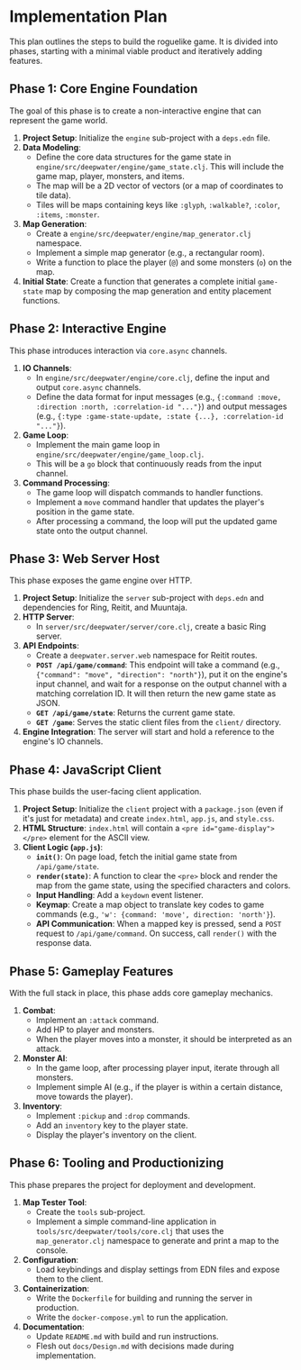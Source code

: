 # Implementation Plan

This plan outlines the steps to build the roguelike game. It is divided into phases, starting with a minimal viable product and iteratively adding features.

## Phase 1: Core Engine Foundation

The goal of this phase is to create a non-interactive engine that can represent the game world.

1.  **Project Setup**: Initialize the `engine` sub-project with a `deps.edn` file.
2.  **Data Modeling**:
    *   Define the core data structures for the game state in `engine/src/deepwater/engine/game_state.clj`. This will include the game map, player, monsters, and items.
    *   The map will be a 2D vector of vectors (or a map of coordinates to tile data).
    *   Tiles will be maps containing keys like `:glyph`, `:walkable?`, `:color`, `:items`, `:monster`.
3.  **Map Generation**:
    *   Create a `engine/src/deepwater/engine/map_generator.clj` namespace.
    *   Implement a simple map generator (e.g., a rectangular room).
    *   Write a function to place the player (`@`) and some monsters (`o`) on the map.
4.  **Initial State**: Create a function that generates a complete initial `game-state` map by composing the map generation and entity placement functions.

## Phase 2: Interactive Engine

This phase introduces interaction via `core.async` channels.

1.  **IO Channels**:
    *   In `engine/src/deepwater/engine/core.clj`, define the input and output `core.async` channels.
    *   Define the data format for input messages (e.g., `{:command :move, :direction :north, :correlation-id "..."}`) and output messages (e.g., `{:type :game-state-update, :state {...}, :correlation-id "..."}`).
2.  **Game Loop**:
    *   Implement the main game loop in `engine/src/deepwater/engine/game_loop.clj`.
    *   This will be a `go` block that continuously reads from the input channel.
3.  **Command Processing**:
    *   The game loop will dispatch commands to handler functions.
    *   Implement a `move` command handler that updates the player's position in the game state.
    *   After processing a command, the loop will put the updated game state onto the output channel.

## Phase 3: Web Server Host

This phase exposes the game engine over HTTP.

1.  **Project Setup**: Initialize the `server` sub-project with `deps.edn` and dependencies for Ring, Reitit, and Muuntaja.
2.  **HTTP Server**:
    *   In `server/src/deepwater/server/core.clj`, create a basic Ring server.
3.  **API Endpoints**:
    *   Create a `deepwater.server.web` namespace for Reitit routes.
    *   **`POST /api/game/command`**: This endpoint will take a command (e.g., `{"command": "move", "direction": "north"}`), put it on the engine's input channel, and wait for a response on the output channel with a matching correlation ID. It will then return the new game state as JSON.
    *   **`GET /api/game/state`**: Returns the current game state.
    *   **`GET /game`**: Serves the static client files from the `client/` directory.
4.  **Engine Integration**: The server will start and hold a reference to the engine's IO channels.

## Phase 4: JavaScript Client

This phase builds the user-facing client application.

1.  **Project Setup**: Initialize the `client` project with a `package.json` (even if it's just for metadata) and create `index.html`, `app.js`, and `style.css`.
2.  **HTML Structure**: `index.html` will contain a `<pre id="game-display"></pre>` element for the ASCII view.
3.  **Client Logic (`app.js`)**:
    *   **`init()`**: On page load, fetch the initial game state from `/api/game/state`.
    *   **`render(state)`**: A function to clear the `<pre>` block and render the map from the game state, using the specified characters and colors.
    *   **Input Handling**: Add a `keydown` event listener.
    *   **Keymap**: Create a map object to translate key codes to game commands (e.g., `'w': {command: 'move', direction: 'north'}`).
    *   **API Communication**: When a mapped key is pressed, send a `POST` request to `/api/game/command`. On success, call `render()` with the response data.

## Phase 5: Gameplay Features

With the full stack in place, this phase adds core gameplay mechanics.

1.  **Combat**:
    *   Implement an `:attack` command.
    *   Add HP to player and monsters.
    *   When the player moves into a monster, it should be interpreted as an attack.
2.  **Monster AI**:
    *   In the game loop, after processing player input, iterate through all monsters.
    *   Implement simple AI (e.g., if the player is within a certain distance, move towards the player).
3.  **Inventory**:
    *   Implement `:pickup` and `:drop` commands.
    *   Add an `inventory` key to the player state.
    *   Display the player's inventory on the client.

## Phase 6: Tooling and Productionizing

This phase prepares the project for deployment and development.

1.  **Map Tester Tool**:
    *   Create the `tools` sub-project.
    *   Implement a simple command-line application in `tools/src/deepwater/tools/core.clj` that uses the `map_generator.clj` namespace to generate and print a map to the console.
2.  **Configuration**:
    *   Load keybindings and display settings from EDN files and expose them to the client.
3.  **Containerization**:
    *   Write the `Dockerfile` for building and running the server in production.
    *   Write the `docker-compose.yml` to run the application.
4.  **Documentation**:
    *   Update `README.md` with build and run instructions.
    *   Flesh out `docs/Design.md` with decisions made during implementation.
